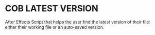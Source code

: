 COB LATEST VERSION
==================

After Effects Script that helps the user find the latest version of their file:
either their working file or an auto-saved version.
